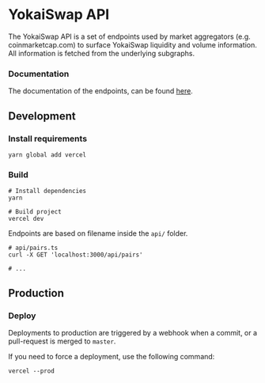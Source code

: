 # YokaiSwap API

The YokaiSwap API is a set of endpoints used by market aggregators (e.g. coinmarketcap.com) to surface YokaiSwap liquidity
and volume information. All information is fetched from the underlying subgraphs.

### Documentation

The documentation of the endpoints, can be found [here](./documentation.md).

## Development

### Install requirements

```shell
yarn global add vercel
```

### Build

```shell
# Install dependencies
yarn

# Build project
vercel dev
```

Endpoints are based on filename inside the `api/` folder.

```shell
# api/pairs.ts
curl -X GET 'localhost:3000/api/pairs'

# ...
```

## Production

### Deploy

Deployments to production are triggered by a webhook when a commit, or a pull-request is merged to `master`.

If you need to force a deployment, use the following command:

```shell
vercel --prod
```
